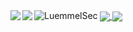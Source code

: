 <a href="https://github.com/anuraghazra/github-readme-stats">
  <img align="center" src="https://github-readme-stats.vercel.app/api?username=luemmelsec&show_icons=true&theme=cobalt" />
</a>
<a href="https://github.com/anuraghazra/convoychat">
  <img align="center" src="https://github-readme-stats.vercel.app/api/top-langs/?username=luemmelsec&theme=cobalt&layout=compact" />
</a>
  
<img align='left' src="https://img.shields.io/twitter/follow/TheLuemmel?style=flat-square)](https://twitter.com/theluemmel">   
<img align='left' src="https://img.shields.io/github/followers/LuemmelSec?label=follow%20github&style=flat-square">   
<img align='left' src="https://komarev.com/ghpvc/?username=LuemmelSec&label=Profile%20views&color=0e75b6&style=flat" alt="LuemmelSec">  
